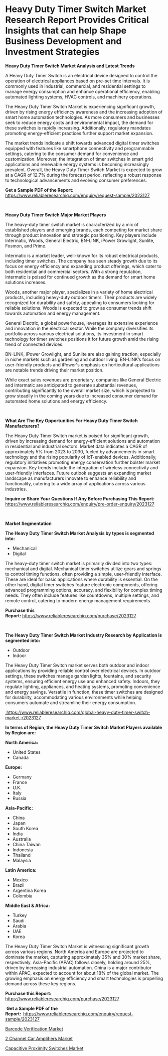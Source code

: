 <p><h1>Heavy Duty Timer Switch Market Research Report Provides Critical Insights that can help Shape Business Development and Investment Strategies</h1></p><p><strong>Heavy Duty Timer Switch Market Analysis and Latest Trends</strong></p>
<p><p>A Heavy Duty Timer Switch is an electrical device designed to control the operation of electrical appliances based on pre-set time intervals. It is commonly used in industrial, commercial, and residential settings to manage energy consumption and enhance operational efficiency, enabling automated lighting systems, HVAC controls, and machinery operations.</p><p>The Heavy Duty Timer Switch Market is experiencing significant growth, driven by rising energy efficiency awareness and the increasing adoption of smart home automation technologies. As more consumers and businesses seek to reduce energy costs and environmental impact, the demand for these switches is rapidly increasing. Additionally, regulatory mandates promoting energy-efficient practices further support market expansion.</p><p>The market trends indicate a shift towards advanced digital timer switches equipped with features like smartphone connectivity and programmable settings, catering to the consumer demand for convenience and customization. Moreover, the integration of timer switches in smart grid applications and renewable energy systems is becoming increasingly prevalent. Overall, the Heavy Duty Timer Switch Market is expected to grow at a CAGR of 12.7% during the forecast period, reflecting a robust response to technological advancements and evolving consumer preferences.</p></p>
<p><strong>Get a Sample PDF of the Report:&nbsp;</strong> <a href="https://www.reliableresearchiq.com/enquiry/request-sample/2023127?utm_campaign=1141&utm_medium=2&utm_source=Github&utm_content=ia&utm_term=11022025&utm_id=heavy-duty-timer-switch">https://www.reliableresearchiq.com/enquiry/request-sample/2023127</a></p>
<p>&nbsp;</p>
<p><strong>Heavy Duty Timer Switch Major Market Players</strong></p>
<p><p>The heavy-duty timer switch market is characterized by a mix of established players and emerging brands, each competing for market share through product innovation and strategic positioning. Key players include Intermatic, Woods, General Electric, BN-LINK, iPower Growlight, Sunlite, Fosmon, and Prime.</p><p>Intermatic is a market leader, well-known for its robust electrical products, including timer switches. The company has seen steady growth due to its focus on energy efficiency and expanding product offerings, which cater to both residential and commercial sectors. With a strong reputation, Intermatic is poised for continued growth as the demand for smart home solutions increases.</p><p>Woods, another major player, specializes in a variety of home electrical products, including heavy-duty outdoor timers. Their products are widely recognized for durability and safety, appealing to consumers looking for reliable solutions. Woods is expected to grow as consumer trends shift towards automation and energy management.</p><p>General Electric, a global powerhouse, leverages its extensive experience and innovation in the electrical sector. While the company diversifies its portfolio across various electrical solutions, its investment in smart technology for timer switches positions it for future growth amid the rising trend of connected devices.</p><p>BN-LINK, iPower Growlight, and Sunlite are also gaining traction, especially in niche markets such as gardening and outdoor living. BN-LINK’s focus on user-friendly products and iPower's emphasis on horticultural applications are notable trends driving their market position.</p><p>While exact sales revenues are proprietary, companies like General Electric and Intermatic are anticipated to generate substantial revenues, contributing significantly to the overall market size, which is projected to grow steadily in the coming years due to increased consumer demand for automated home solutions and energy efficiency.</p></p>
<p>&nbsp;</p>
<p><strong>What Are The Key Opportunities For Heavy Duty Timer Switch Manufacturers?</strong></p>
<p><p>The Heavy Duty Timer Switch market is poised for significant growth, driven by increasing demand for energy-efficient solutions and automation in residential and industrial sectors. Market data indicates a CAGR of approximately 5% from 2023 to 2030, fueled by advancements in smart technology and the rising popularity of IoT-enabled devices. Additionally, regulatory initiatives promoting energy conservation further bolster market expansion. Key trends include the integration of wireless connectivity and user-friendly interfaces. Future outlook suggests an expanding market landscape as manufacturers innovate to enhance reliability and functionality, catering to a wide array of applications across various industries.</p></p>
<p><strong>Inquire or Share Your Questions If Any Before Purchasing This Report:</strong> <a href="https://www.reliableresearchiq.com/enquiry/pre-order-enquiry/2023127?utm_campaign=1141&utm_medium=2&utm_source=Github&utm_content=ia&utm_term=11022025&utm_id=heavy-duty-timer-switch">https://www.reliableresearchiq.com/enquiry/pre-order-enquiry/2023127</a></p>
<p>&nbsp;</p>
<p><strong>Market Segmentation</strong></p>
<p><strong>The Heavy Duty Timer Switch Market Analysis by types is segmented into:</strong></p>
<p><ul><li>Mechanical</li><li>Digital</li></ul></p>
<p><p>The heavy-duty timer switch market is primarily divided into two types: mechanical and digital. Mechanical timer switches utilize gears and springs to control timing functions, often providing a simple, user-friendly interface. These are ideal for basic applications where durability is essential. On the other hand, digital timer switches feature electronic components, offering advanced programming options, accuracy, and flexibility for complex timing needs. They often include features like countdowns, multiple settings, and remote control, catering to modern energy management requirements.</p></p>
<p><strong>Purchase this Report:&nbsp;</strong><a href="https://www.reliableresearchiq.com/purchase/2023127?utm_campaign=1141&utm_medium=2&utm_source=Github&utm_content=ia&utm_term=11022025&utm_id=heavy-duty-timer-switch">https://www.reliableresearchiq.com/purchase/2023127</a></p>
<p>&nbsp;</p>
<p><strong>The Heavy Duty Timer Switch Market Industry Research by Application is segmented into:</strong></p>
<p><ul><li>Outdoor</li><li>Indoor</li></ul></p>
<p><p>The Heavy Duty Timer Switch market serves both outdoor and indoor applications by providing reliable control over electrical devices. In outdoor settings, these switches manage garden lights, fountains, and security systems, ensuring efficient energy use and enhanced safety. Indoors, they regulate lighting, appliances, and heating systems, promoting convenience and energy savings. Versatile in function, these timer switches are designed for durability, accommodating various environments while helping consumers automate and streamline their energy consumption.</p></p>
<p><a href="https://www.reliableresearchiq.com/global-heavy-duty-timer-switch-market-r2023127?utm_campaign=1141&utm_medium=2&utm_source=Github&utm_content=ia&utm_term=11022025&utm_id=heavy-duty-timer-switch">&nbsp;https://www.reliableresearchiq.com/global-heavy-duty-timer-switch-market-r2023127</a></p>
<p><strong>In terms of Region, the Heavy Duty Timer Switch Market Players available by Region are:</strong></p>
<p>
    <p> <strong> North America: </strong>
        <ul>
            <li>United States</li>
            <li>Canada</li>
        </ul>
        </p> 
    <p> <strong> Europe: </strong>
        <ul>
            <li>Germany</li>
            <li>France</li>
            <li>U.K.</li>
            <li>Italy</li>
            <li>Russia</li>
        </ul>
        </p> 
    <p> <strong> Asia-Pacific: </strong>
        <ul>
            <li>China</li>
            <li>Japan</li>
            <li>South Korea</li>
            <li>India</li>
            <li>Australia</li>
            <li>China Taiwan</li>
            <li>Indonesia</li>
            <li>Thailand</li>
            <li>Malaysia</li>
        </ul>
        </p> 
    <p> <strong> Latin America: </strong>
        <ul>
            <li>Mexico</li>
            <li>Brazil</li>
            <li>Argentina Korea</li>
            <li>Colombia</li>
        </ul>
        </p> 
    <p> <strong> Middle East & Africa: </strong>
        <ul>
            <li>Turkey</li>
            <li>Saudi</li>
            <li>Arabia</li>
            <li>UAE</li>
            <li>Korea</li>
        </ul>
    </p>
    </p>
<p><p>The Heavy Duty Timer Switch Market is witnessing significant growth across various regions. North America and Europe are projected to dominate the market, capturing approximately 35% and 30% market share, respectively. Asia-Pacific (APAC) follows closely, holding around 25%, driven by increasing industrial automation. China is a major contributor within APAC, expected to account for about 18% of the global market. The growing emphasis on energy efficiency and smart technologies is propelling demand across these key regions.</p></p>
<p><strong>Purchase this Report: </strong><a href="https://www.reliableresearchiq.com/purchase/2023127?utm_campaign=1141&utm_medium=2&utm_source=Github&utm_content=ia&utm_term=11022025&utm_id=heavy-duty-timer-switch">https://www.reliableresearchiq.com/purchase/2023127</a></p>
<p>&nbsp;<strong>Get a Sample PDF of the Report:&nbsp;&nbsp;</strong><a href="https://www.reliableresearchiq.com/enquiry/request-sample/2023127?utm_campaign=1141&utm_medium=2&utm_source=Github&utm_content=ia&utm_term=11022025&utm_id=heavy-duty-timer-switch">https://www.reliableresearchiq.com/enquiry/request-sample/2023127</a></p>
<p><strong></strong></p>
<p><p><a href="https://github.com/marwarayerhp/Market-Research-Report-List-1/blob/main/barcode-verification-market.md?utm_campaign=1141&utm_medium=2&utm_source=Github&utm_content=ia&utm_term=11022025&utm_id=heavy-duty-timer-switch">Barcode Verification Market</a></p><p><a href="https://github.com/hamremunazm4/Market-Research-Report-List-1/blob/main/2-channel-car-amplifiers-market.md?utm_campaign=1141&utm_medium=2&utm_source=Github&utm_content=ia&utm_term=11022025&utm_id=heavy-duty-timer-switch">2 Channel Car Amplifiers Market</a></p><p><a href="https://github.com/juniordelafrance/Market-Research-Report-List-5/blob/main/capacitive-proximity-switches-market.md?utm_campaign=1141&utm_medium=2&utm_source=Github&utm_content=ia&utm_term=11022025&utm_id=heavy-duty-timer-switch">Capacitive Proximity Switches Market</a></p></p>